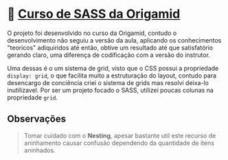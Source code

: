 # :page_facing_up: [Curso de SASS da Origamid](https://www.origamid.com/curso/css-com-sass/)
O projeto foi desenvolvido no curso da Origamid, contudo o desenvolvimento não seguiu a versão da aula, aplicando os conhecimentos "teoricos" adiquiridos até então, obtive um resultado até que satisfatório gerando claro, uma diferença de codificação com a versão do instrutor.

Uma dessas é o um sistema de grid, visto que o CSS possui a propriedade `display: grid`, o que facilita muito a estruturação do layout, contudo para desencargo de conciência criei o sistema de grids mas resolvi deixa-lo inutilizavel. Por ser um projeto focado o SASS, utilizei poucas colunas na propriedade `grid`.

## Observações

> Tomar cuidado com o __Nesting__, apesar bastante util este recurso de aninhamento causar confusão dependendo da quantidade de itens aninhados.
